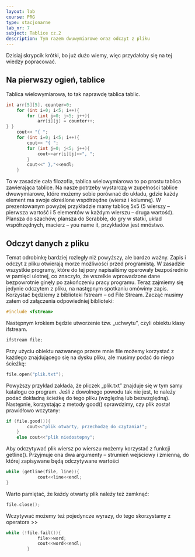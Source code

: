```yaml
---
layout: lab
course: PRG
type: stacjonarne
lab_nr: 7
subject: Tablice cz.2
description: Tym razem dwuwymiarowe oraz odczyt z pliku
---
```

Dzisiaj skrypcik krótki, bo już dużo wiemy, więc przydałoby się na tej wiedzy popracować.

## Na pierwszy ogień, tablice

Tablica wielowymiarowa, to tak naprawdę tablica tablic.

```c++
int arr[5][5], counter=0;
    for (int i=0; i<5; i++){
        for (int j=0; j<5; j++){
            arr[i][j] = counter++;
} }
    cout<< "{ ";
    for (int i=0; i<5; i++){
        cout<< "{ ";
        for (int j=0; j<5; j++){
            cout<<arr[i][j]<<", ";
        }
        cout<<" },"<<endl;
    }
```

To w zasadzie cała filozofia, tablica wielowymiarowa to po prostu tablica zawierająca tablice. Na nasze potrzeby wystarczą w zupełności tablice dwuwymiarowe, które możemy sobie porównać do układu, gdzie każdy element ma swoje określone współrzędne (wiersz i kolumnę). W prezentowanym powyżej przykładzie mamy tablicę 5x5 (5 wierszy – pierwsza wartość i 5 elementów w każdym wierszu – druga wartość). Plansza do szachów, plansza do Scrabble, do gry w statki, układ współrzędnych, macierz – you name it, przykładów jest mnóstwo.

## Odczyt danych z pliku

Temat odrobinkę bardziej rozległy niż powyższy, ale bardzo ważny. Zapis i odczyt z pliku otwierają morze możliwości przed programistą. W zasadzie wszystkie programy, które do tej pory napisaliśmy operowały bezpośrednio w pamięci ulotnej, co znaczyło, że wszelkie wprowadzone dane bezpowrotnie ginęły po zakończeniu pracy programu. Teraz zajmiemy się jedynie odczytem z pliku, na następnym spotkaniu omówimy zapis. Korzystać będziemy z biblioteki fstream – od File Stream. Zacząć musimy zatem od załączenia odpowiedniej biblioteki:

```c++
#include <fstream>
```

Następnym krokiem będzie utworzenie tzw. „uchwytu”, czyli obiektu klasy ifstream.

```c++
ifstream file;
```

Przy użyciu obiektu nazwanego przeze mnie file możemy korzystać z każdego znajdującego się na dysku pliku, ale musimy podać do niego ścieżkę:

```c++
file.open("plik.txt");
```

Powyższy przykład zakłada, że pliczek „plik.txt” znajduje się w tym samy katalogu co program. Jeśli z dowolnego powodu tak nie jest, to należy podać dokładną ścieżkę do tego pliku (względną lub bezwzględną).
Następnie, korzystając z metody good() sprawdzimy, czy plik został prawidłowo wczytany:

```c++
if (file.good()){
        cout<<"plik otwarty, przechodzę do czytania!";
    }
    else cout<<"plik niedostepny";
```

Aby odczytywać plik wiersz po wierszu możemy korzystać z funkcji getline(). Przyjmuje ona dwa argumenty – strumień wejściowy i zmienną, do której zapisywane będą odczytywane wartości

```c++
while (getline(file, line)){
            cout<<line<<endl;
}
```

Warto pamiętać, że każdy otwarty plik należy też zamknąć:

```c++
file.close();
```

Wczytywać możemy też pojedyncze wyrazy, do tego skorzystamy z operatora >>

```c++
while (!file.fail()){
            file>>word;
            cout<<word<<endl;
        }
```


